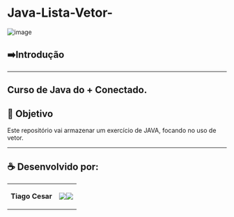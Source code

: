 # Java-Lista-Vetor-

![image](https://github.com/TiagoUniverse/Java-Lista-Vetor-/assets/71237410/3d544fb4-ed76-4f48-8c9e-b6680d97427a)



## ➡️Introdução
----------------------
Curso de Java do + Conectado.
---

## 🎯 Objetivo
Este repositório vai armazenar um exercício de JAVA, focando no uso de vetor.

---


## ☕ Desenvolvido por:

<table>
  <tbody>

<tr>
    <td><p align="left-center"><b>Tiago Cesar</b></p></td>
    <td><a href="https://github.com/TiagoUniverse" target="_blank"><img loading="lazy" src="https://img.shields.io/badge/GitHub-100000?style=for-the-badge&logo=github&logoColor=white" target="_blank" align="center"></a><a href="https://www.linkedin.com/in/tiago-lopes--/" target="_blank"><img loading="lazy" src="https://img.shields.io/badge/-LinkedIn-%230077B5?style=for-the-badge&logo=linkedin&logoColor=white" target="_blank" align="center"></a></td>
  </tr>
